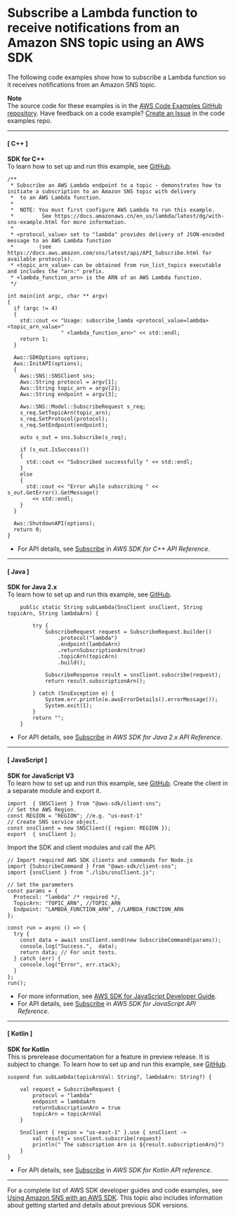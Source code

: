 # Subscribe a Lambda function to receive notifications from an Amazon SNS topic using an AWS SDK<a name="example_sns_Subscribe_Lambda_section"></a>

The following code examples show how to subscribe a Lambda function so it receives notifications from an Amazon SNS topic\.

**Note**  
The source code for these examples is in the [AWS Code Examples GitHub repository](https://github.com/awsdocs/aws-doc-sdk-examples)\. Have feedback on a code example? [Create an Issue](https://github.com/awsdocs/aws-doc-sdk-examples/issues/new/choose) in the code examples repo\. 

------
#### [ C\+\+ ]

**SDK for C\+\+**  
 To learn how to set up and run this example, see [GitHub](https://github.com/awsdocs/aws-doc-sdk-examples/tree/main/cpp/example_code/sns#code-examples)\. 
  

```
/**
 * Subscribe an AWS Lambda endpoint to a topic - demonstrates how to initiate a subscription to an Amazon SNS topic with delivery
 *  to an AWS Lambda function.
 * 
 *  NOTE: You must first configure AWS Lambda to run this example.  
 *         See https://docs.amazonaws.cn/en_us/lambda/latest/dg/with-sns-example.html for more information.
 *
 * <protocol_value> set to "lambda" provides delivery of JSON-encoded message to an AWS Lambda function
 *        (see https://docs.aws.amazon.com/sns/latest/api/API_Subscribe.html for available protocols).
 * <topic_arn_value> can be obtained from run_list_topics executable and includes the "arn:" prefix.
 * <lambda_function_arn> is the ARN of an AWS Lambda function.
 */

int main(int argc, char ** argv)
{
  if (argc != 4)
  {
    std::cout << "Usage: subscribe_lamda <protocol_value=lambda> <topic_arn_value>"
                 " <lambda_function_arn>" << std::endl;
    return 1;
  }

  Aws::SDKOptions options;
  Aws::InitAPI(options);
  {
    Aws::SNS::SNSClient sns;
    Aws::String protocol = argv[1];
    Aws::String topic_arn = argv[2];
    Aws::String endpoint = argv[3];

    Aws::SNS::Model::SubscribeRequest s_req;
    s_req.SetTopicArn(topic_arn);
    s_req.SetProtocol(protocol);
    s_req.SetEndpoint(endpoint);

    auto s_out = sns.Subscribe(s_req);

    if (s_out.IsSuccess())
    {
      std::cout << "Subscribed successfully " << std::endl;
    }
    else
    {
      std::cout << "Error while subscribing " << s_out.GetError().GetMessage()
        << std::endl;
    }
  }

  Aws::ShutdownAPI(options);
  return 0;
}
```
+  For API details, see [Subscribe](https://docs.aws.amazon.com/goto/SdkForCpp/sns-2010-03-31/Subscribe) in *AWS SDK for C\+\+ API Reference*\. 

------
#### [ Java ]

**SDK for Java 2\.x**  
 To learn how to set up and run this example, see [GitHub](https://github.com/awsdocs/aws-doc-sdk-examples/tree/main/javav2/example_code/sns#readme)\. 
  

```
    public static String subLambda(SnsClient snsClient, String topicArn, String lambdaArn) {

        try {
            SubscribeRequest request = SubscribeRequest.builder()
                .protocol("lambda")
                .endpoint(lambdaArn)
                .returnSubscriptionArn(true)
                .topicArn(topicArn)
                .build();

            SubscribeResponse result = snsClient.subscribe(request);
            return result.subscriptionArn();

        } catch (SnsException e) {
            System.err.println(e.awsErrorDetails().errorMessage());
            System.exit(1);
        }
        return "";
    }
```
+  For API details, see [Subscribe](https://docs.aws.amazon.com/goto/SdkForJavaV2/sns-2010-03-31/Subscribe) in *AWS SDK for Java 2\.x API Reference*\. 

------
#### [ JavaScript ]

**SDK for JavaScript V3**  
 To learn how to set up and run this example, see [GitHub](https://github.com/awsdocs/aws-doc-sdk-examples/tree/main/javascriptv3/example_code/sns#code-examples)\. 
Create the client in a separate module and export it\.  

```
import  { SNSClient } from "@aws-sdk/client-sns";
// Set the AWS Region.
const REGION = "REGION"; //e.g. "us-east-1"
// Create SNS service object.
const snsClient = new SNSClient({ region: REGION });
export  { snsClient };
```
Import the SDK and client modules and call the API\.  

```
// Import required AWS SDK clients and commands for Node.js
import {SubscribeCommand } from "@aws-sdk/client-sns";
import {snsClient } from "./libs/snsClient.js";

// Set the parameters
const params = {
  Protocol: "lambda" /* required */,
  TopicArn: "TOPIC_ARN", //TOPIC_ARN
  Endpoint: "LAMBDA_FUNCTION_ARN", //LAMBDA_FUNCTION_ARN
};

const run = async () => {
  try {
    const data = await snsClient.send(new SubscribeCommand(params));
    console.log("Success.",  data);
    return data; // For unit tests.
  } catch (err) {
    console.log("Error", err.stack);
  }
};
run();
```
+  For more information, see [AWS SDK for JavaScript Developer Guide](https://docs.aws.amazon.com/sdk-for-javascript/v3/developer-guide/sns-examples-subscribing-unubscribing-topics.html#sns-examples-subscribing-lambda)\. 
+  For API details, see [Subscribe](https://docs.aws.amazon.com/AWSJavaScriptSDK/v3/latest/clients/client-sns/classes/subscribecommand.html) in *AWS SDK for JavaScript API Reference*\. 

------
#### [ Kotlin ]

**SDK for Kotlin**  
This is prerelease documentation for a feature in preview release\. It is subject to change\.
 To learn how to set up and run this example, see [GitHub](https://github.com/awsdocs/aws-doc-sdk-examples/tree/main/kotlin/services/sns#code-examples)\. 
  

```
suspend fun subLambda(topicArnVal: String?, lambdaArn: String?) {

    val request = SubscribeRequest {
        protocol = "lambda"
        endpoint = lambdaArn
        returnSubscriptionArn = true
        topicArn = topicArnVal
    }

    SnsClient { region = "us-east-1" }.use { snsClient ->
        val result = snsClient.subscribe(request)
        println(" The subscription Arn is ${result.subscriptionArn}")
    }
}
```
+  For API details, see [Subscribe](https://github.com/awslabs/aws-sdk-kotlin#generating-api-documentation) in *AWS SDK for Kotlin API reference*\. 

------

For a complete list of AWS SDK developer guides and code examples, see [Using Amazon SNS with an AWS SDK](sdk-general-information-section.md)\. This topic also includes information about getting started and details about previous SDK versions\.